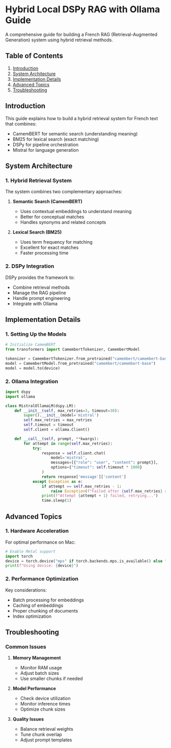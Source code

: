 # Hybrid Local DSPy RAG with Ollama Guide

A comprehensive guide for building a French RAG (Retrieval-Augmented Generation) system using hybrid retrieval methods.

## Table of Contents

1. [Introduction](#introduction)
2. [System Architecture](#system-architecture)
3. [Implementation Details](#implementation-details)
4. [Advanced Topics](#advanced-topics)
5. [Troubleshooting](#troubleshooting)

## Introduction

This guide explains how to build a hybrid retrieval system for French text that combines:

- CamemBERT for semantic search (understanding meaning)
- BM25 for lexical search (exact matching)
- DSPy for pipeline orchestration
- Mistral for language generation

## System Architecture

### 1. Hybrid Retrieval System

The system combines two complementary approaches:

1. **Semantic Search (CamemBERT)**
   - Uses contextual embeddings to understand meaning
   - Better for conceptual matches
   - Handles synonyms and related concepts

2. **Lexical Search (BM25)**
   - Uses term frequency for matching
   - Excellent for exact matches
   - Faster processing time

### 2. DSPy Integration

DSPy provides the framework to:
- Combine retrieval methods
- Manage the RAG pipeline
- Handle prompt engineering
- Integrate with Ollama

## Implementation Details

### 1. Setting Up the Models

```python
# Initialize CamemBERT
from transformers import CamembertTokenizer, CamembertModel

tokenizer = CamembertTokenizer.from_pretrained("camembert/camembert-base")
model = CamembertModel.from_pretrained("camembert/camembert-base")
model = model.to(device)
```

### 2. Ollama Integration

```python
import dspy
import ollama

class MistralOllamaLM(dspy.LM):
    def __init__(self, max_retries=3, timeout=30):
        super().__init__(model='mistral')
        self.max_retries = max_retries
        self.timeout = timeout
        self.client = ollama.Client()

    def __call__(self, prompt, **kwargs):
        for attempt in range(self.max_retries):
            try:
                response = self.client.chat(
                    model='mistral',
                    messages=[{"role": "user", "content": prompt}],
                    options={"timeout": self.timeout * 1000}
                )
                return response['message']['content']
            except Exception as e:
                if attempt == self.max_retries - 1:
                    raise Exception(f"Failed after {self.max_retries} attempts: {str(e)}")
                print(f"Attempt {attempt + 1} failed, retrying...")
                time.sleep(1)
```

## Advanced Topics

### 1. Hardware Acceleration

For optimal performance on Mac:

```python
# Enable Metal support
import torch
device = torch.device("mps" if torch.backends.mps.is_available() else "cpu")
print(f"Using device: {device}")
```

### 2. Performance Optimization

Key considerations:
- Batch processing for embeddings
- Caching of embeddings
- Proper chunking of documents
- Index optimization

## Troubleshooting

### Common Issues

1. **Memory Management**
   - Monitor RAM usage
   - Adjust batch sizes
   - Use smaller chunks if needed

2. **Model Performance**
   - Check device utilization
   - Monitor inference times
   - Optimize chunk sizes

3. **Quality Issues**
   - Balance retrieval weights
   - Tune chunk overlap
   - Adjust prompt templates 